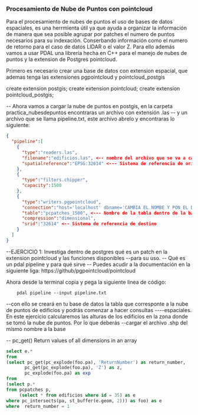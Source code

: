
### Procesamiento de Nube de Puntos con pointcloud ###


Para el procesamiento de nubes de puntos el uso de bases de datos espaciales, es una herrmienta útil ya que ayuda a organizar la información de manera que sea posible agrupar por patches el numero de puntos necesarios para su indexación. Conserbando información como el numero de retorno para el caso de datos LIDAR o el valor Z. Para ello además vamos a usar PDAL una librería hecha en C++ para el manejo de nubes de puntos y la extension de Postgres pointcloud. 

Primero es necesario crear una base de datos con extension espacial, que ademas tenga las extensiones pgpointcloud y pointcloud_postgis

create extension postgis;
create extension pointcloud;
create extension pointcloud_postgis;

-- Ahora vamos a cargar la nube de puntos en postgis, en la carpeta practica_nubesdepuntos encontraras un archivo con extensión .las
-- y un archivo que se llama pipeline.txt, este archivo abrelo y encontraras lo siguiente: 

```json
{
  "pipeline":[
    {
      "type":"readers.las",
      "filename":"edificios.las", <-- nombre del archivo que se va a cargar en la base de datos
      "spatialreference":"EPSG:32614" <--- Sistema de referencia de origen del archivo .las
    },
    {
      "type":"filters.chipper",
      "capacity":1500
    },
    {
      "type":"writers.pgpointcloud",
      "connection":"host='localhost' dbname='CAMBIA EL NOMBE Y PON EL DE TU BASE' user='postgres' password='postgres'", <--- Conexión a la 																base de datos 
      "table":"pcpatches_1500", <--- Nombre de la tabla dentro de la base de datos
      "compression":"dimensional",
      "srid":"32614" <-- Sistema de referencia de destino
    }
  ]
}
```


--EJERCICIO 1: Investiga dentro de postgres qué es un patch en la extension pointcloud y las funciones disponibles
--para su uso. 
-- Qué es un pdal pipeline y para qué sirve
-- Puedes acudir a la documentación en la siguiente liga: https://github/pgpointcloud/pointcloud

Ahora desde la terminal copia y pega la siguiente linea de código:
 
        pdal pipeline --input pipeline.txt

--con ello se creará en tu base de datos la tabla que corresponte a la nube de puntos de edificios y podrás comenzar a hacer consultas ----espaciales. En este ejercicio calcularemos las alturas de los edificios en la zona donde se tomó la nube de puntos. Por lo que deberás
--cargar el archivo .shp del mismo nombre a la base 

-- pc_get() Return values of all dimensions in an array

```sql
select e.*
from
(select pc_get(pc_explode(foo.pa), 'ReturnNumber') as return_number, 
       pc_get(pc_explode(foo.pa), 'Z') as z,
	   pc_explode(foo.pa) as exp
from
(select p.*
from pcpatches p, 
     (select * from edificios where id = 35) as e
where pc_intersects(pa, st_buffer(e.geom, 2))) as foo) as e
where  return_number = 1
```
